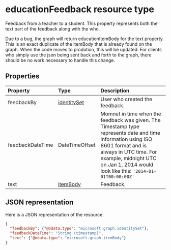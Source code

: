 # educationFeedback resource type


Feedback from a teacher to a student.  This property represents both the text part of the feedback along with the who.

Due to a bug, the graph will return educationItemBody for the text property.  This is an exact duplicate of the itemBody that 
is already found on the graph.   When the code moves to prodution, this will be updated.  For clients who simply use the json being
sent back and forth to the graph, there should be no work necessary to handle this change.

## Properties
| Property	   | Type	|Description|
|:---------------|:--------|:----------|
|feedbackBy|[identitySet](identityset.md)|User who created the feedback.|
|feedbackDateTime|DateTimeOffset|Momnet in time when the feedback was given.  The Timestamp type represents date and time information using ISO 8601 format and is always in UTC time. For example, midnight UTC on Jan 1, 2014 would look like this: `'2014-01-01T00:00:00Z'`|
|text|[itemBody](itembody.md)|Feedback.|

## JSON representation

Here is a JSON representation of the resource.

<!-- {
  "blockType": "resource",
  "optionalProperties": [

  ],
  "@odata.type": "microsoft.graph.educationFeedback"
}-->

```json
{
  "feedbackBy": {"@odata.type": "microsoft.graph.identitySet"},
  "feedbackDateTime": "String (timestamp)",
  "text": {"@odata.type": "microsoft.graph.itemBody"}
}

```

<!-- uuid: 8fcb5dbc-d5aa-4681-8e31-b001d5168d79
2015-10-25 14:57:30 UTC -->
<!-- {
  "type": "#page.annotation",
  "description": "educationFeedback resource",
  "keywords": "",
  "section": "documentation",
  "tocPath": ""
}-->